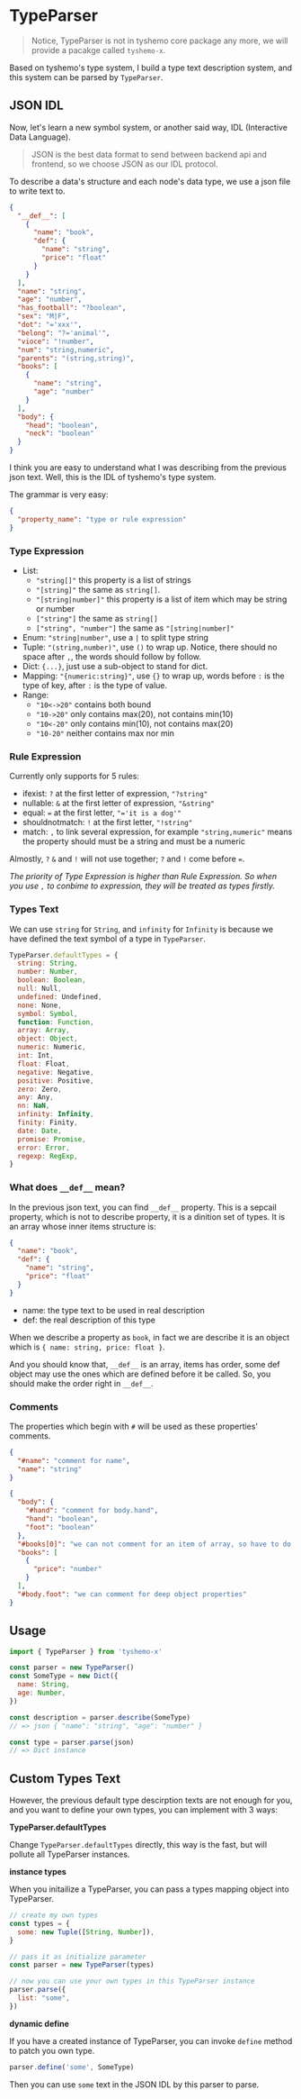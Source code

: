 # TypeParser

> Notice, TypeParser is not in tyshemo core package any more, we will provide a pacakge called `tyshemo-x`.

Based on tyshemo's type system, I build a type text description system, and this system can be parsed by `TypeParser`.

## JSON IDL

Now, let's learn a new symbol system, or another said way, IDL (Interactive Data Language).

> JSON is the best data format to send between backend api and frontend, so we choose JSON as our IDL protocol.

To describe a data's structure and each node's data type, we use a json file to write text to.

```json
{
  "__def__": [
    {
      "name": "book",
      "def": {
        "name": "string",
        "price": "float"
      }
    }
  ],
  "name": "string",
  "age": "number",
  "has_football": "?boolean",
  "sex": "M|F",
  "dot": "='xxx'",
  "belong": "?='animal'",
  "vioce": "!number",
  "num": "string,numeric",
  "parents": "(string,string)",
  "books": [
    {
      "name": "string",
      "age": "number"
    }
  ],
  "body": {
    "head": "boolean",
    "neck": "boolean"
  }
}
```

I think you are easy to understand what I was describing from the previous json text.
Well, this is the IDL of tyshemo's type system.

The grammar is very easy:

```json
{
  "property_name": "type or rule expression"
}
```

### Type Expression

- List:
  - `"string[]"` this property is a list of strings
  - `"[string]"` the same as `string[]`.
  - `"[string|number]"` this property is a list of item which may be string or number
  - `["string"]` the same as `string[]`
  - `["string", "number"]` the same as `"[string|number]"`
- Enum: `"string|number"`, use a `|` to split type string
- Tuple: `"(string,number)"`, use `()` to wrap up. Notice, there should no space after `,`, the words should follow by follow.
- Dict: `{...}`, just use a sub-object to stand for dict.
- Mapping: `"{numeric:string}"`, use `{}` to wrap up, words before `:` is the type of key, after `:` is  the type of value.
- Range:
  - `"10<->20"` contains both bound
  - `"10->20"` only contains max(20), not contains min(10)
  - `"10<-20"` only contains min(10), not contains max(20)
  - `"10-20"` neither contains max nor min

### Rule Expression

Currently only supports for 5 rules:

- ifexist: `?` at the first letter of expression, `"?string"`
- nullable: `&` at the first letter of expression, `"&string"`
- equal: `=` at the first letter, `"='it is a dog'"`
- shouldnotmatch: `!` at the first letter, `"!string"`
- match: `,` to link several expression, for example `"string,numeric"` means the property should must be a string and must be a numeric

Almostly, `?` `&` and `!` will not use together; `?` and `!` come before `=`.

*The priority of Type Expression is higher than Rule Expression. So when you use `,` to conbime to expression, they will be treated as types firstly.*

### Types Text

We can use `string` for `String`, and `infinity` for `Infinity` is because we have defined the text symbol of a type in `TypeParser`.

```js
TypeParser.defaultTypes = {
  string: String,
  number: Number,
  boolean: Boolean,
  null: Null,
  undefined: Undefined,
  none: None,
  symbol: Symbol,
  function: Function,
  array: Array,
  object: Object,
  numeric: Numeric,
  int: Int,
  float: Float,
  negative: Negative,
  positive: Positive,
  zero: Zero,
  any: Any,
  nn: NaN,
  infinity: Infinity,
  finity: Finity,
  date: Date,
  promise: Promise,
  error: Error,
  regexp: RegExp,
}
```

### What does `__def__` mean?

In the previous json text, you can find `__def__` property. This is a sepcail property, which is not to describe property, it is a dinition set of types. It is an array whose inner items structure is:

```json
{
  "name": "book",
  "def": {
    "name": "string",
    "price": "float"
  }
}
```

- name: the type text to be used in real description
- def: the real description of this type

When we describe a property as `book`, in fact we are describe it is an object which is `{ name: string, price: float }`.

And you should know that, `__def__` is an array, items has order, some def object may use the ones which are defined before it be called. So, you should make the order right in `__def__`.

### Comments

The properties which begin with `#` will be used as these properties' comments.

```json
{
  "#name": "comment for name",
  "name": "string"
}
```

```json
{
  "body": {
    "#hand": "comment for body.hand",
    "hand": "boolean",
    "foot": "boolean"
  },
  "#books[0]": "we can not comment for an item of array, so have to do like this",
  "books": [
    {
      "price": "number"
    }
  ],
  "#body.foot": "we can comment for deep object properties"
}
```

## Usage

```js
import { TypeParser } from 'tyshemo-x'

const parser = new TypeParser()
const SomeType = new Dict({
  name: String,
  age: Number,
})

const description = parser.describe(SomeType)
// => json { "name": "string", "age": "number" }

const type = parser.parse(json)
// => Dict instance
```

## Custom Types Text

However, the previous default type descirption texts are not enough for you, and you want to define your own types, you can implement with 3 ways:

**TypeParser.defaultTypes**

Change `TypeParser.defaultTypes` directly, this way is the fast, but will pollute all TypeParser instances.

**instance types**

When you initailize a TypeParser, you can pass a types mapping object into TypeParser.

```js
// create my own types
const types = {
  some: new Tuple([String, Number]),
}

// pass it as initialize parameter
const parser = new TypeParser(types)

// now you can use your own types in this TypeParser instance
parser.parse({
  list: "some",
})
```

**dynamic define**

If you have a created instance of TypeParser, you can invoke `define` method to patch you own type.

```js
parser.define('some', SomeType)
```

Then you can use `some` text in the JSON IDL by this parser to parse.
